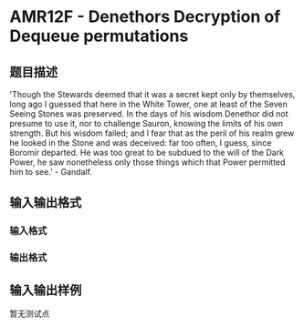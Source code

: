 # AMR12F - Denethors Decryption of Dequeue permutations

## 题目描述

'Though the Stewards deemed that it was a secret kept only by themselves, long ago I guessed that here in the White Tower, one at least of the Seven Seeing Stones was preserved. In the days of his wisdom Denethor did not presume to use it, nor to challenge Sauron, knowing the limits of his own strength. But his wisdom failed; and I fear that as the peril of his realm grew he looked in the Stone and was deceived: far too often, I guess, since Boromir departed. He was too great to be subdued to the will of the Dark Power, he saw nonetheless only those things which that Power permitted him to see.' - Gandalf.

## 输入输出格式

### 输入格式

### 输出格式

## 输入输出样例

暂无测试点

